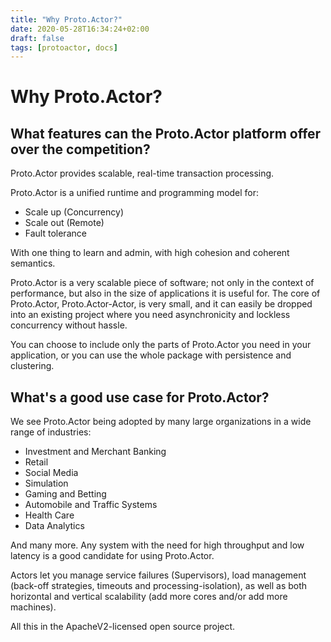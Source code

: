 ```yaml
---
title: "Why Proto.Actor?"
date: 2020-05-28T16:34:24+02:00
draft: false
tags: [protoactor, docs]
---
```

# Why Proto.Actor?

## What features can the Proto.Actor platform offer over the competition?
Proto.Actor provides scalable, real-time transaction processing.

Proto.Actor is a unified runtime and programming model for:

* Scale up (Concurrency)
* Scale out (Remote)
* Fault tolerance

With one thing to learn and admin, with high cohesion and coherent semantics.

Proto.Actor is a very scalable piece of software; not only in the context of performance, but also in the size of applications it is useful for. The core of Proto.Actor, Proto.Actor-Actor, is very small, and it can easily be dropped into an existing project where you need asynchronicity and lockless concurrency without hassle.

You can choose to include only the parts of Proto.Actor you need in your application, or you can use the whole package with persistence and clustering.

## What's a good use case for Proto.Actor?

We see Proto.Actor being adopted by many large organizations in a wide range of industries:

* Investment and Merchant Banking
* Retail
* Social Media
* Simulation
* Gaming and Betting
* Automobile and Traffic Systems
* Health Care
* Data Analytics

And many more. Any system with the need for high throughput and low latency is a good candidate for using Proto.Actor.

Actors let you manage service failures (Supervisors), load management (back-off strategies, timeouts and processing-isolation), as well as both horizontal and vertical scalability (add more cores and/or add more machines).

All this in the ApacheV2-licensed open source project.
